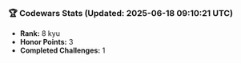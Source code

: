 ### 🏆 Codewars Stats (Updated: 2025-06-18 09:10:21 UTC)

- **Rank:** 8 kyu
- **Honor Points:** 3
- **Completed Challenges:** 1
